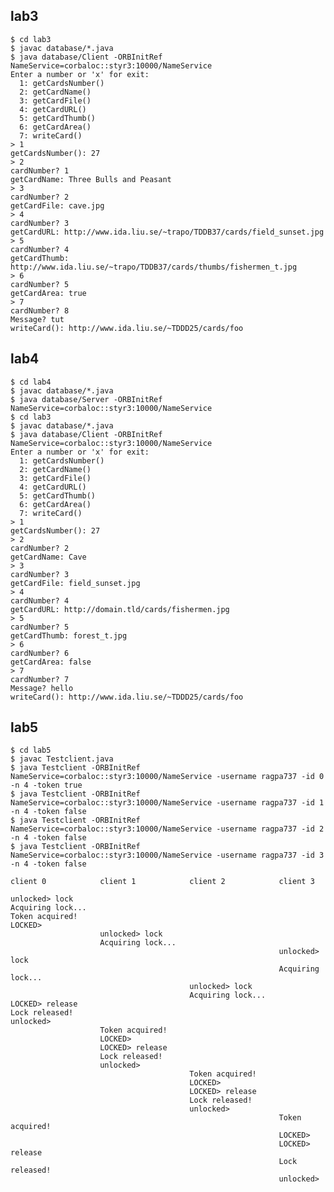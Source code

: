 lab3
----

    $ cd lab3
    $ javac database/*.java
    $ java database/Client -ORBInitRef NameService=corbaloc::styr3:10000/NameService
    Enter a number or 'x' for exit:
      1: getCardsNumber()
      2: getCardName()
      3: getCardFile()
      4: getCardURL()
      5: getCardThumb()
      6: getCardArea()
      7: writeCard()
    > 1
    getCardsNumber(): 27
    > 2
    cardNumber? 1
    getCardName: Three Bulls and Peasant
    > 3
    cardNumber? 2
    getCardFile: cave.jpg
    > 4
    cardNumber? 3
    getCardURL: http://www.ida.liu.se/~trapo/TDDB37/cards/field_sunset.jpg
    > 5
    cardNumber? 4
    getCardThumb: http://www.ida.liu.se/~trapo/TDDB37/cards/thumbs/fishermen_t.jpg
    > 6
    cardNumber? 5
    getCardArea: true
    > 7
    cardNumber? 8
    Message? tut
    writeCard(): http://www.ida.liu.se/~TDDD25/cards/foo

lab4
----

    $ cd lab4
    $ javac database/*.java
    $ java database/Server -ORBInitRef NameService=corbaloc::styr3:10000/NameService
    $ cd lab3
    $ javac database/*.java
    $ java database/Client -ORBInitRef NameService=corbaloc::styr3:10000/NameService
    Enter a number or 'x' for exit:
      1: getCardsNumber()
      2: getCardName()
      3: getCardFile()
      4: getCardURL()
      5: getCardThumb()
      6: getCardArea()
      7: writeCard()
    > 1
    getCardsNumber(): 27
    > 2
    cardNumber? 2
    getCardName: Cave
    > 3
    cardNumber? 3
    getCardFile: field_sunset.jpg
    > 4
    cardNumber? 4
    getCardURL: http://domain.tld/cards/fishermen.jpg
    > 5
    cardNumber? 5
    getCardThumb: forest_t.jpg
    > 6
    cardNumber? 6
    getCardArea: false
    > 7
    cardNumber? 7
    Message? hello
    writeCard(): http://www.ida.liu.se/~TDDD25/cards/foo

lab5
----

    $ cd lab5
    $ javac Testclient.java
    $ java Testclient -ORBInitRef NameService=corbaloc::styr3:10000/NameService -username ragpa737 -id 0 -n 4 -token true
    $ java Testclient -ORBInitRef NameService=corbaloc::styr3:10000/NameService -username ragpa737 -id 1 -n 4 -token false
    $ java Testclient -ORBInitRef NameService=corbaloc::styr3:10000/NameService -username ragpa737 -id 2 -n 4 -token false
    $ java Testclient -ORBInitRef NameService=corbaloc::styr3:10000/NameService -username ragpa737 -id 3 -n 4 -token false

    client 0            client 1            client 2            client 3

    unlocked> lock
    Acquiring lock...
    Token acquired!
    LOCKED>
                        unlocked> lock
                        Acquiring lock...
                                                                unlocked> lock
                                                                Acquiring lock...
                                            unlocked> lock
                                            Acquiring lock...
    LOCKED> release
    Lock released!
    unlocked>
                        Token acquired!
                        LOCKED>
                        LOCKED> release
                        Lock released!
                        unlocked>
                                            Token acquired!
                                            LOCKED>
                                            LOCKED> release
                                            Lock released!
                                            unlocked>
                                                                Token acquired!
                                                                LOCKED>
                                                                LOCKED> release
                                                                Lock released!
                                                                unlocked>
                                                                
